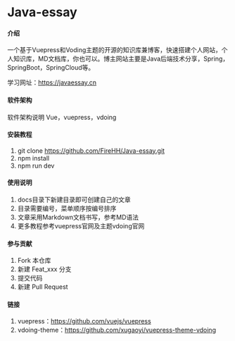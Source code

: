 # Java-essay

#### 介绍
一个基于Vuepress和Voding主题的开源的知识库兼博客，快速搭建个人网站，个人知识库，MD文档库，你也可以。博主网站主要是Java后端技术分享，Spring，SpringBoot，SpringCloud等。

学习网址：<https://javaessay.cn>

#### 软件架构
软件架构说明
Vue，vuepress，vdoing

#### 安装教程

1.  git clone https://github.com/FireHH/Java-essay.git
2.  npm install
3.  npm run dev

#### 使用说明

1.  docs目录下新建目录即可创建自己的文章
2.  目录需要编号，菜单顺序按编号排序
3.  文章采用Markdown文档书写，参考MD语法
4.  更多教程参考vuepress官网及主题vdoing官网


#### 参与贡献

1.  Fork 本仓库
2.  新建 Feat_xxx 分支
3.  提交代码
4.  新建 Pull Request

#### 链接
1.  vuepress：<https://github.com/vuejs/vuepress>
2.  vdoing-theme：<https://github.com/xugaoyi/vuepress-theme-vdoing>
